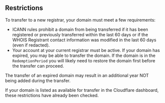 ## Restrictions

To transfer to a new registrar, your domain must meet a few requirements:

* ICANN rules prohibit a domain from being transferred if it has been registered or previously transferred within the last 60 days or if the WHOIS Registrant contact information was modified in the last 60 days (even if redacted).
* Your account at your current registrar must be active. If your domain has expired, you may be able to transfer the domain. If the domain is in the `RedemptionPeriod` you will likely need to restore the domain first before the transfer can proceed. 

<Aside type="note"

The transfer of an expired domain may result in an additional year NOT being added during the transfer.

</Aside
* Cloudflare does not currently support premium domains. Some registries designate a domain name as “premium” and charge higher wholesale rates for these domains.
* Domains that have a status of `serverHold`, `serverTransferProhibited`, `pendingDelete`, `pendingTransfer`, or `RedemptionPeriod` may not be transferred.
* Domains that have a status of clientTransferProhibited (Transfer Lock) will show as available for transfer. However, the Transfer Lock must be removed at your current registrar before the transfer can begin.

If your domain is listed as available for transfer in the Cloudflare dashboard, these restrictions have already been checked.